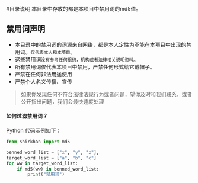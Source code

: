 #目录说明
本目录中存放的都是本项目中禁用词的md5值。

## 禁用词声明
- 本目录中的禁用词的词源来自网络，都是本人定性为不能在本项目中出现的禁用词。`仅代表本人和本项目`。  
- 这些禁用词`没有参考任何组织，机构或者法律相关说明资料`。
- 所有禁用词仅代表本项目中禁用，严禁任何形式给它戴帽子。
- 严禁在任何非法用途使用
- 严禁个人名义传播、宣传

> 如果你发现任何不符合法律法规行为或者问题，望你及时和我们联系，或者公开指出问题，我们会最快速度处理





#### 如何过滤禁用词？

Python 代码示例如下：

```python
from shirkhan import md5

benned_word_list = ["x", "y", "z"],
target_word_list = ["a", "b", "c"]
for ww in target_word_list:
    if md5(ww) in benned_word_list:
        print("禁用词")
```